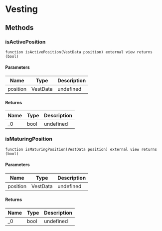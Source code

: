 # Vesting









## Methods

### isActivePosition

```solidity
function isActivePosition(VestData position) external view returns (bool)
```





#### Parameters

| Name | Type | Description |
|---|---|---|
| position | VestData | undefined |

#### Returns

| Name | Type | Description |
|---|---|---|
| _0 | bool | undefined |

### isMaturingPosition

```solidity
function isMaturingPosition(VestData position) external view returns (bool)
```





#### Parameters

| Name | Type | Description |
|---|---|---|
| position | VestData | undefined |

#### Returns

| Name | Type | Description |
|---|---|---|
| _0 | bool | undefined |




